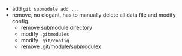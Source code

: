 - add `git submodule add ...`
- remove, no elegant, has to manually delete all data file and modify config.
    - remove submodule directory
    - modify `.gitmodules`
    - modify `.git/config`
    - remove .git/module/submodulex
